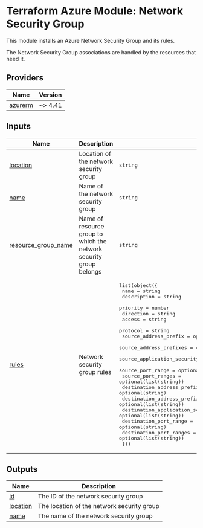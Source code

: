 <!-- BEGIN_TF_DOCS -->
# Terraform Azure Module: Network Security Group

This module installs an Azure Network Security Group and its rules.

The Network Security Group associations are handled by the resources that need it.

## Providers

| Name | Version |
|------|---------|
| <a name="provider_azurerm"></a> [azurerm](#provider\_azurerm) | ~> 4.41 |

## Inputs

| Name | Description | Type | Default | Required |
|------|-------------|------|---------|:--------:|
| <a name="input_location"></a> [location](#input\_location) | Location of the network security group | `string` | n/a | yes |
| <a name="input_name"></a> [name](#input\_name) | Name of the network security group | `string` | n/a | yes |
| <a name="input_resource_group_name"></a> [resource\_group\_name](#input\_resource\_group\_name) | Name of resource group to which the network security group belongs | `string` | n/a | yes |
| <a name="input_rules"></a> [rules](#input\_rules) | Network security group rules | <pre>list(object({<br/>    name                                       = string<br/>    description                                = string<br/>    priority                                   = number<br/>    direction                                  = string<br/>    access                                     = string<br/>    protocol                                   = string<br/>    source_address_prefix                      = optional(string)<br/>    source_address_prefixes                    = optional(list(string))<br/>    source_application_security_group_ids      = optional(list(string))<br/>    source_port_range                          = optional(string)<br/>    source_port_ranges                         = optional(list(string))<br/>    destination_address_prefix                 = optional(string)<br/>    destination_address_prefixes               = optional(list(string))<br/>    destination_application_security_group_ids = optional(list(string))<br/>    destination_port_range                     = optional(string)<br/>    destination_port_ranges                    = optional(list(string))<br/>  }))</pre> | `[]` | no |

## Outputs

| Name | Description |
|------|-------------|
| <a name="output_id"></a> [id](#output\_id) | The ID of the network security group |
| <a name="output_location"></a> [location](#output\_location) | The location of the network security group |
| <a name="output_name"></a> [name](#output\_name) | The name of the network security group |
<!-- END_TF_DOCS -->